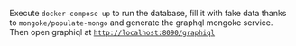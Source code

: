 
Execute `docker-compose up` to run the database, fill it with fake data thanks to `mongoke/populate-mongo` and generate the graphql mongoke service. 
Then open graphiql at [`http://localhost:8090/graphiql`](http://localhost:8090/graphiql)